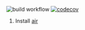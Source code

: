 ![build workflow](https://github.com/sleep2death/dream-go/actions/workflows/go.yml/badge.svg)
[![codecov](https://codecov.io/gh/sleep2death/dream-go/branch/main/graph/badge.svg?token=NA1cFN9eWj)](https://codecov.io/gh/sleep2death/dream-go)

1.  Install [air](https://github.com/cosmtrek/air)

